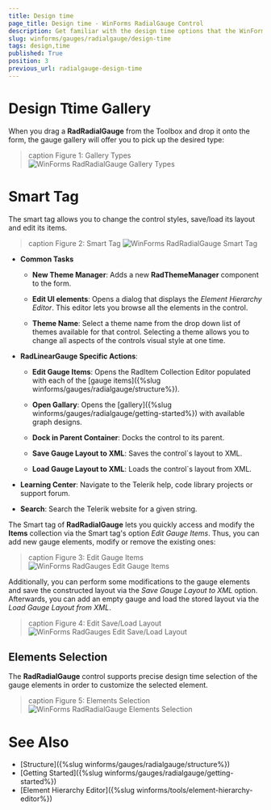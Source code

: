 ```yaml
---
title: Design time
page_title: Design time - WinForms RadialGauge Control
description: Get familiar with the design time options that the WinForms RadialGauge offers.
slug: winforms/gauges/radialgauge/design-time
tags: design,time
published: True
position: 3
previous_url: radialgauge-design-time
---
```


# Design Ttime Gallery

When you drag a __RadRadialGauge__ from the Toolbox and drop it onto the form, the gauge gallery will offer you to pick up the desired type:

>caption Figure 1: Gallery Types
![WinForms RadRadialGauge Gallery Types](images/radialgauge-design-time001.png)

# Smart Tag

The smart tag allows you to change the control styles, save/load its layout and edit its items.

>caption Figure 2: Smart Tag
![WinForms RadRadialGauge Smart Tag](images/radialgauge-design-time002.png)

* __Common Tasks__

	* __New Theme Manager__: Adds a new __RadThemeManager__ component to the form.

	* __Edit UI elements__: Opens a dialog that displays the *Element Hierarchy Editor*. This editor lets you browse all the elements in the control.

	* __Theme Name__: Select a theme name from the drop down list of themes available for that control. Selecting a theme allows you to change all aspects of the controls visual style at one time.

* __RadLinearGauge Specific Actions__:

	* __Edit Gauge Items__: Opens the RadItem Collection Editor populated with each of the [gauge items]({%slug winforms/gauges/radialgauge/structure%}).
	
	* __Open Gallary__: Opens the [gallery]({%slug winforms/gauges/radialgauge/getting-started%}) with available graph designs.
	
	* __Dock in Parent Container__: Docks the control to its parent.
	
	* __Save Gauge Layout to XML__: Saves the control`s layout to XML.

	* __Load Gauge Layout to XML__: Loads the control`s layout from XML.
	
* __Learning Center__: Navigate to the Telerik help, code library projects or support forum.

* __Search__: Search the Telerik website for a given string.

The Smart tag of __RadRadialGauge__ lets you quickly access and modify the __Items__ collection via the Smart tag's option *Edit Gauge Items*. Thus, you can add new gauge elements, modify or remove the existing ones:

>caption Figure 3: Edit Gauge Items
![WinForms RadGauges Edit Gauge Items](images/radialgauge-design-time003.png)

Additionally, you can perform some modifications to the gauge elements and save the constructed layout via the *Save Gauge Layout to XML* option. Afterwards, you can add an empty gauge and load the stored layout via the *Load Gauge Layout from XML*.

>caption Figure 4: Edit Save/Load Layout
![WinForms RadGauges Edit Save/Load Layout](images/radialgauge-design-time004.png)

## Elements Selection

The __RadRadialGauge__ control supports precise design time selection of the gauge elements in order to customize the selected element.

>caption Figure 5: Elements Selection
![WinForms RadRadialGauge Elements Selection](images/radialgauge-design-time005.png)

# See Also

* [Structure]({%slug winforms/gauges/radialgauge/structure%})
* [Getting Started]({%slug winforms/gauges/radialgauge/getting-started%})
* [Element Hierarchy Editor]({%slug winforms/tools/element-hierarchy-editor%})
